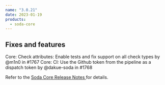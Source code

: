 ```yaml
---
name: "3.0.21"
date: 2023-01-19
products:
  - soda-core
---
```


## Fixes and features

Core: Check attributes: Enable tests and fix support on all check types by @m1n0 in #1767
Core: CI: Use the Github token from the pipeline as a dispatch token by @dakue-soda in #1768

Refer to the <a href="https://github.com/sodadata/soda-core/releases" target="_blank">Soda Core Release Notes </a> for details.
